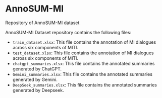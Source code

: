 # AnnoSUM-MI
Repository of AnnoSUM-MI dataset



AnnoSUM-MI Dataset repository contains the following files:

* `train_dataset.xlsx`: This file contains the annotation of MI dialogues across six components of MITI.
* `test_dataset.xlsx`: This file contains the annotation of MI dialogues across six components of MITI.
* `chatgpt_summaries.xlsx`: This file contains the annotated summaries generated by  ChatGPT. 
* `Gemini_summaries.xlsx`: This file contains the annotated summaries generated by Gemini.
* `DeepSeek_summaries.xlsx`: This file contains the annotated summaries generated by Deepseek. 















